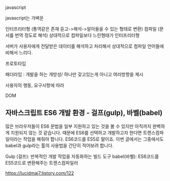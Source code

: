 javascript

javascript는 가벼운

 인터프리터형 (통역같은 존재 듣고->해석->알아들을 수 있는 형태로 변환)
컴파일 (문서를 번역 정도로 해석)
상대적으로 컴파일보다 느린형태가 인터프리터형

서버가 사용자에게 전달받은 데이터를 해석하고 처리해서 상대적으로 컴파일 언어들에 비해서 느리다.

프로토타입



패더라임 : 개발을 하는 개방성/ 하나만 갖고있는게 아니고 여러방향을 제시


사용자의 행동, 요구사항에 따라


DOM




## 자바스크립트 ES6 개발 환경 - 걸프(gulp), 바벨(babel)

많은 브라우저들이 ES6 문법을 일부 지원하고 있는 것을 볼 수 있지만 아직까지 완벽하게 지원되지 않는 것 같습니다. 때문에 ES6를 선택하고 개발하고자 한다면 트랜스컴파일이라는 작업을 해줘야 합니다. ES6코드를 ES5로 말이죠. 이번 글에서는 그중에서도 babel과 gulp라는 툴의 사용법을 간단히 적어보려 합니다.

Gulp (걸프):  반복적인 개발 작업을 자동화하는 빌드 도구
babel(바벨): ES6코드를 ES5코드로 변환해주는 트랜스컴파일러

https://lucidmaj7.tistory.com/122

